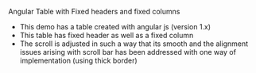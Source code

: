 Angular Table with Fixed headers and fixed columns

- This demo has a table created with angular js (version 1.x)
- This table has fixed header as well as a fixed column
- The scroll is adjusted in such a way that its smooth and the alignment issues arising with scroll bar has been addressed with one way of implementation (using thick border)
